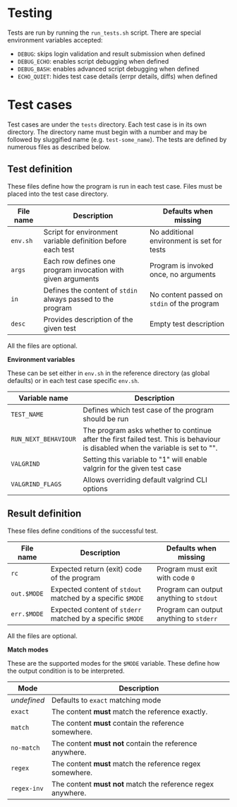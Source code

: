 # Testing

Tests are run by running the `run_tests.sh` script.
There are special environment variables accepted:
  - `DEBUG`: skips login validation and result submission when defined
  - `DEBUG_ECHO`: enables script debugging when defined
  - `DEBUG_BASH`: enables advanced script debugging when defined
  - `ECHO_QUIET`: hides test case details (errpr details, diffs) when defined


# Test cases

Test cases are under the `tests` directory.
Each test case is in its own directory.
The directory name must begin with a number and may be followed by sluggified name (e.g. `test-some_name`).
The tests are defined by numerous files as described below.

## Test definition

These files define how the program is run in each test case.
Files must be placed into the test case directory.

| File name | Description                                                  | Defaults when missing                       |
|-----------|--------------------------------------------------------------|---------------------------------------------|
| `env.sh`  | Script for environment variable definition before each test  | No additional environment is set for tests  |
| `args`    | Each row defines one program invocation with given arguments | Program is invoked once, no arguments       |
| `in`      | Defines the content of `stdin` always passed to the program  | No content passed on `stdin` of the program | 
| `desc`    | Provides description of the given test                       | Empty test description                      |

All the files are optional.

**Environment variables**

These can be set either in `env.sh` in the reference directory (as global defaults) or in each test case specific `env.sh`.

| Variable name        | Description                                                                                                                     |
|----------------------|---------------------------------------------------------------------------------------------------------------------------------|
| `TEST_NAME`          | Defines which test case of the program should be run                                                                            |
| `RUN_NEXT_BEHAVIOUR` | The program asks whether to continue after the first failed test. This is behaviour is disabled when the variable is set to "". |
| `VALGRIND`           | Setting this variable to "1" will enable valgrin for the given test case                                                        |
| `VALGRIND_FLAGS`     | Allows overriding default valgrind CLI options                                                                                  |

## Result definition

These files define conditions of the successful test.

| File name   | Description                                                | Defaults when missing                   |
|-------------|------------------------------------------------------------|-----------------------------------------|
| `rc`        | Expected return (exit) code of the program                 | Program must exit with code `0`         |
| `out.$MODE` | Expected content of `stdout` matched by a specific `$MODE` | Program can output anything to `stdout` |
| `err.$MODE` | Expected content of `stderr` matched by a specific `$MODE` | Program can output anything to `stderr` |

All the files are optional.

**Match modes**

These are the supported modes for the `$MODE` variable.
These define how the output condition is to be interpreted.

| Mode        | Description                                                  |
|-------------|--------------------------------------------------------------|
| _undefined_ | Defaults to `exact` matching mode                            |
| `exact`     | The content **must** match the reference exactly.            |
| `match`     | The content **must** contain the reference somewhere.        |
| `no-match`  | The content **must not** contain the reference anywhere.     |
| `regex`     | The content **must** match the reference regex somewhere.    |
| `regex-inv` | The content **must not** match the reference regex anywhere. |
